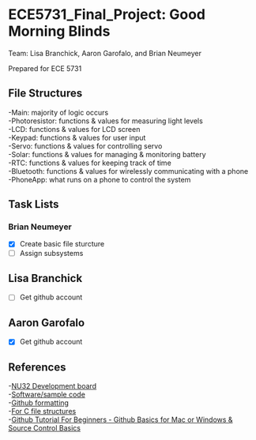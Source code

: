 # ECE5731_Final_Project: Good Morning Blinds

Team: Lisa Branchick, Aaron Garofalo, and Brian Neumeyer

Prepared for ECE 5731

## File Structures
-Main: majority of logic occurs  
-Photoresistor: functions & values for measuring light levels  
-LCD: functions & values for LCD screen  
-Keypad: functions & values for user input  
-Servo: functions & values for controlling servo  
-Solar: functions & values for managing & monitoring battery  
-RTC: functions & values for keeping track of time  
-Bluetooth: functions & values for wirelessly communicating with a phone  
-PhoneApp: what runs on a phone to control the system  

## Task Lists

### Brian Neumeyer
- [x] Create basic file sturcture
- [ ] Assign subsystems

## Lisa Branchick
- [ ] Get github account

## Aaron Garofalo
- [x] Get github account


## References
-[NU32 Development board](http://hades.mech.northwestern.edu/index.php/NU32)  
  -[Software/sample code](http://hades.mech.northwestern.edu/index.php/NU32_Software)  
-[Github formatting](https://docs.github.com/en/free-pro-team@latest/github/writing-on-github/basic-writing-and-formatting-syntax)  
-[For C file structures](https://opensource.com/article/19/7/structure-multi-file-c-part-1)  
-[Github Tutorial For Beginners - Github Basics for Mac or Windows & Source Control Basics](https://www.youtube.com/watch?v=0fKg7e37bQE)  